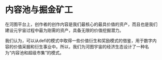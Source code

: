 # 内容池与掘金矿工

在河图平台上，创作者的创作内容是我们最核心的最具价值的资产，而且也是我们建设元宇宙过程中最为刚需的资产，具备无限的价值挖掘潜力。

我们认为，可以从defi的模式中取得一些价值衍生和奖励模式的借鉴，用于数字内容的价值采掘和衍生事业中。所以，我们为河图宇宙的经济生态设计了一种名为“内容池和超级市集”的模式。
